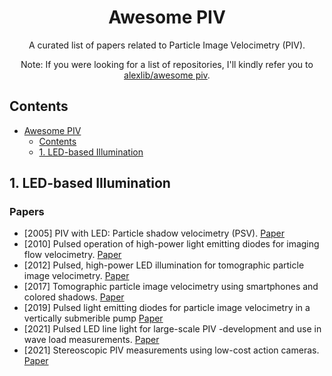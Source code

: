 <div align="center">

# Awesome PIV

A curated list of papers related to Particle Image Velocimetry (PIV). 

Note: If you were looking for a list of repositories, I'll kindly refer you to [alexlib/awesome piv](https://github.com/alexlib/awesome_piv).

</div>

## Contents

- [Awesome PIV](#awesome-piv)
  - [Contents](#contents)
  - [1. LED-based Illumination](#1-led-based-illumination)

## 1. LED-based Illumination
### Papers
 - [2005] PIV with LED: Particle shadow velocimetry (PSV). [Paper](https://www.researchgate.net/publication/268059662_PIV_with_LED_Particle_shadow_velocimetry_PSV)
 - [2010] Pulsed operation of high-power light emitting diodes for imaging flow velocimetry. [Paper](https://www.researchgate.net/publication/228668240_Pulsed_operation_of_high-power_light_emitting_diodes_for_imaging_flow_velocimetry)
 - [2012] Pulsed, high-power LED illumination for tomographic particle image velocimetry. [Paper](https://www.researchgate.net/publication/262335716_Pulsed_high-power_LED_illumination_for_tomographic_particle_image_velocimetry)
 - [2017] Tomographic particle image velocimetry using smartphones and colored shadows. [Paper](https://www.researchgate.net/publication/317718329_Tomographic_Particle_Image_Velocimetry_using_Smartphones_and_Colored_Shadows)
 - [2019] Pulsed light emitting diodes for particle image velocimetry in a vertically submerible pump [Paper](https://www.researchgate.net/publication/342176445_PULSED_LIGHT_EMITTING_DIODES_FOR_PARTICLE_IMAGE_VELOCIMETRY_IN_A_VERTICALLY_SUBMERSIBLE_PUMP)
 - [2021] Pulsed LED line light for large-scale PIV -development and use in wave load measurements. [Paper](https://www.researchgate.net/publication/353475350_Pulsed_LED_line_light_for_large-scale_PIV_-development_and_use_in_wave_load_measurements)
 - [2021] Stereoscopic PIV measurements using low-cost action cameras. [Paper](https://www.researchgate.net/publication/349705470_Stereoscopic_PIV_measurements_using_low-cost_action_cameras)

